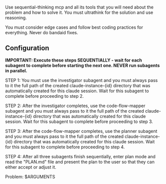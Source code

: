 Use sequential-thinking mcp and all its tools that you will need about the problem and how to solve it. You must ultrathink for the solution and use reasoning.

You must consider edge cases and follow best coding practices for everything. Never do bandaid fixes.

## Configuration

**IMPORTANT: Execute these steps SEQUENTIALLY - wait for each subagent to complete before starting the next one. NEVER run subagents in parallel.**

STEP 1: You must use the investigator subagent and you must always pass to it the full path of the created claude-instance-{id} directory that was automatically created for this claude session. Wait for this subagent to complete before proceeding to step 2.

STEP 2: After the investigator completes, use the code-flow-mapper subagent and you must always pass to it the full path of the created claude-instance-{id} directory that was automatically created for this claude session. Wait for this subagent to complete before proceeding to step 3.

STEP 3: After the code-flow-mapper completes, use the planner subagent and you must always pass to it the full path of the created claude-instance-{id} directory that was automatically created for this claude session. Wait for this subagent to complete before proceeding to step 4.

STEP 4: After all three subagents finish sequentially, enter plan mode and read the "PLAN.md" file and present the plan to the user so that they can either accept or adjust it.

Problem: $ARGUMENTS
